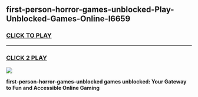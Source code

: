 
## first-person-horror-games-unblocked-Play-Unblocked-Games-Online-l6659
<h3>
<a href="https://premium76.site?title=first-person-horror-games-unblocked&ref=24A">CLICK TO PLAY</a></h3>
<hr>

<h3>
<a href="https://premium76.site?title=first-person-horror-games-unblocked&ref=24A">CLICK 2 PLAY</a>
  
</h3>

<a href="https://premium76.site?title=first-person-horror-games-unblocked&ref=24A"><img src="https://clearcache.store/games.png"></a>


**first-person-horror-games-unblocked games unblocked: Your Gateway to Fun and Accessible Online Gaming**
